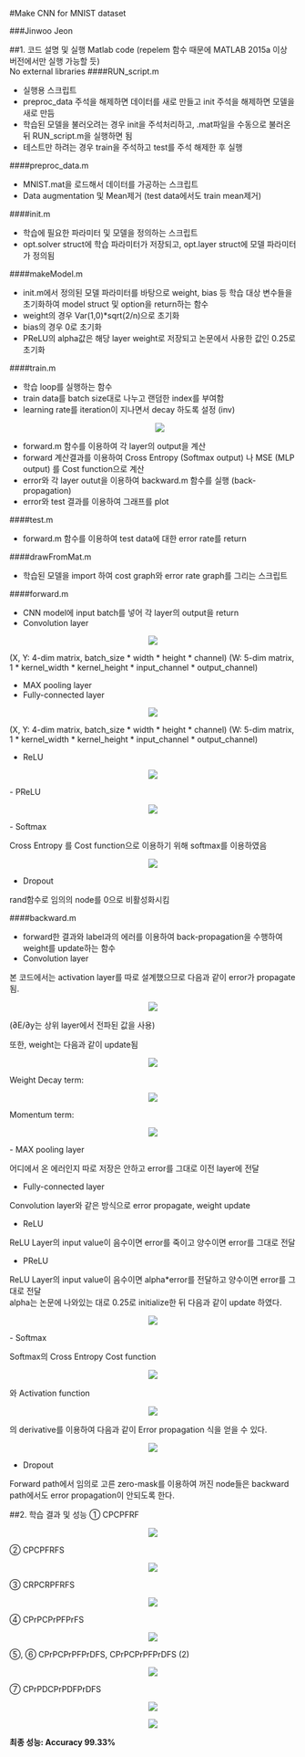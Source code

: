 #Make CNN for MNIST dataset

###Jinwoo Jeon

##1. 코드 설명 및 실행
Matlab code (repelem 함수 때문에 MATLAB 2015a 이상 버전에서만 실행 가능할 듯)  
No external libraries
####RUN_script.m

- 실행용 스크립트
- preproc_data 주석을 해제하면 데이터를 새로 만들고 init 주석을 해제하면 모델을 새로 만듬
- 학습된 모델을 불러오려는 경우 init을 주석처리하고, .mat파일을 수동으로 불러온 뒤 RUN_script.m을 실행하면 됨
- 테스트만 하려는 경우 train을 주석하고 test를 주석 해제한 후 실행  

####preproc_data.m
- MNIST.mat을 로드해서 데이터를 가공하는 스크립트
- Data augmentation 및 Mean제거 (test data에서도 train mean제거)

####init.m
- 학습에 필요한 파라미터 및 모델을 정의하는 스크립트
- opt.solver struct에 학습 파라미터가 저장되고, opt.layer struct에 모델 파라미터가 정의됨

####makeModel.m
- init.m에서 정의된 모델 파라미터를 바탕으로 weight, bias 등 학습 대상 변수들을 초기화하여 model struct 및 option을 return하는 함수
- weight의 경우 Var(1,0)*sqrt(2/n)으로 초기화
- bias의 경우 0로 초기화
- PReLU의 alpha값은 해당 layer weight로 저장되고 논문에서 사용한 값인 0.25로 초기화

####train.m
- 학습 loop를 실행하는 함수
- train data를 batch size대로 나누고 랜덤한 index를 부여함
- learning rate를 iteration이 지나면서 decay 하도록 설정 (inv)  <p align="center">
<img src='https://cloud.githubusercontent.com/assets/16096001/16616573/f3f2aee0-43b8-11e6-8a7d-3643e2e97ad6.png'/></p>  
- forward.m 함수를 이용하여 각 layer의 output을 계산
- forward 계산결과를 이용하여 Cross Entropy (Softmax output) 나 MSE (MLP output) 를 Cost function으로 계산
- error와 각 layer outut을 이용하여 backward.m 함수를 실행 (back-propagation)
- error와 test 결과를 이용하여 그래프를 plot

####test.m
- forward.m 함수를 이용하여 test data에 대한 error rate를 return 

####drawFromMat.m
- 학습된 모델을 import 하여 cost graph와 error rate graph를 그리는 스크립트

####forward.m
- CNN model에 input batch를 넣어 각 layer의 output을 return
- Convolution layer  
<p align="center">
<img src='https://cloud.githubusercontent.com/assets/16096001/16616556/f389f8fa-43b8-11e6-99d3-bcf3587dacb1.png'/>
</p>
(X, Y: 4-dim matrix, batch_size * width * height * channel)  
(W: 5-dim matrix, 1 * kernel_width * kernel_height * input_channel * output_channel)  

- MAX pooling layer
- Fully-connected layer
<p align="center">
<img src='https://cloud.githubusercontent.com/assets/16096001/16616556/f389f8fa-43b8-11e6-99d3-bcf3587dacb1.png'/>
</p>
(X, Y: 4-dim matrix, batch_size * width * height * channel)  
(W: 5-dim matrix, 1 * kernel_width * kernel_height * input_channel * output_channel)

- ReLU
<p align="center">
<img src='https://cloud.githubusercontent.com/assets/16096001/16616557/f38bb744-43b8-11e6-832f-168beaf289e2.png'/>
</p>
- PReLU
<p align="center">
<img src='https://cloud.githubusercontent.com/assets/16096001/16616558/f38da00e-43b8-11e6-9ed6-76967f7291ee.png'/>
</p>
- Softmax

Cross Entropy 를 Cost function으로 이용하기 위해 softmax를 이용하였음
<p align="center">
<img src='https://cloud.githubusercontent.com/assets/16096001/16616559/f395628a-43b8-11e6-9783-d83422ea829b.png'/>
</p>

- Dropout

rand함수로 임의의 node를 0으로 비활성화시킴

####backward.m
- forward한 결과와 label과의 에러를 이용하여 back-propagation을 수행하여 weight를 update하는 함수
- Convolution layer

본 코드에서는 activation layer를 따로 설계했으므로 다음과 같이 error가 propagate됨.
<p align="center">
<img src='https://cloud.githubusercontent.com/assets/16096001/16616561/f39aa9d4-43b8-11e6-9a9b-8ac720e4448e.png'/>
</p>
(∂E/∂y는 상위 layer에서 전파된 값을 사용)

또한, weight는 다음과 같이 update됨
<p align="center">
<img src='https://cloud.githubusercontent.com/assets/16096001/16616560/f3995ade-43b8-11e6-9364-9778edd317bd.png'/>
</p>
Weight Decay term:
<p align="center">
<img src='https://cloud.githubusercontent.com/assets/16096001/16616562/f3b0c458-43b8-11e6-882d-53962504b8a6.png'/>
</p>
Momentum term:
<p align="center">
<img src='https://cloud.githubusercontent.com/assets/16096001/16616563/f3b29242-43b8-11e6-8cdd-30fbb5283c70.png'/>
</p>
- MAX pooling layer

어디에서 온 에러인지 따로 저장은 안하고 error를 그대로 이전 layer에 전달

- Fully-connected layer

Convolution layer와 같은 방식으로 error propagate, weight update

- ReLU

ReLU Layer의 input value이 음수이면 error를 죽이고 양수이면 error를 그대로 전달

- PReLU

ReLU Layer의 input value이 음수이면 alpha*error를 전달하고 양수이면 error를 그대로 전달  
alpha는 논문에 나와있는 대로 0.25로 initialize한 뒤 다음과 같이 update 하였다.
<p align="center">
<img src='https://cloud.githubusercontent.com/assets/16096001/16616564/f3b4b914-43b8-11e6-9640-adddc0b5a7d7.png'/>
</p>
- Softmax

Softmax의 Cross Entropy Cost function
<p align="center">
<img src='https://cloud.githubusercontent.com/assets/16096001/16616558/f38da00e-43b8-11e6-9ed6-76967f7291ee.png'/>
</p>
와 Activation function
<p align="center">
<img src='https://cloud.githubusercontent.com/assets/16096001/16616566/f3c39d58-43b8-11e6-9ae6-db647396e4a1.png'/>
</p>
의 derivative를 이용하여 다음과 같이 Error propagation 식을 얻을 수 있다.
<p align="center">
<img src='https://cloud.githubusercontent.com/assets/16096001/16616897/44caaa64-43bb-11e6-83b2-88cca84da623.png'/>
</p>

- Dropout

Forward path에서 임의로 고른 zero-mask를 이용하여 꺼진 node들은 backward path에서도 error propagation이 안되도록 한다.

##2. 학습 결과 및 성능
① CPCPFRF
<p align="center">
<img src='https://cloud.githubusercontent.com/assets/16096001/16616567/f3c841fa-43b8-11e6-9f89-c81a7f88abd3.png'/>
</p>
 
② CPCPFRFS
<p align="center">
<img src='https://cloud.githubusercontent.com/assets/16096001/16616568/f3d7424a-43b8-11e6-9eb6-2b3f40b93d03.png'/>
</p>
 
③ CRPCRPFRFS
<p align="center">
<img src='https://cloud.githubusercontent.com/assets/16096001/16616569/f3d919e4-43b8-11e6-9922-12ad3a974b6c.png'/>
</p>
 
④ CPrPCPrPFPrFS
<p align="center">
<img src='https://cloud.githubusercontent.com/assets/16096001/16616570/f3db2842-43b8-11e6-862d-63fd37ce2bb7.png'/>
</p>
 
⑤, ⑥ CPrPCPrPFPrDFS, CPrPCPrPFPrDFS (2)
<p align="center">
<img src='https://cloud.githubusercontent.com/assets/16096001/16616571/f3e7aebe-43b8-11e6-9e32-7a55fad49ed2.png'/>
</p>
 
⑦ CPrPDCPrPDFPrDFS
<p align="center">
<img src='https://cloud.githubusercontent.com/assets/16096001/16616572/f3f1e726-43b8-11e6-930d-0d5afc47ff28.png'/>
</p>
 


<p align="center">
<img src='https://cloud.githubusercontent.com/assets/16096001/16616973/c73a0ea4-43bb-11e6-84b6-a0e77463b9b2.png'/>
</p>
 

**최종 성능: Accuracy 99.33%**
